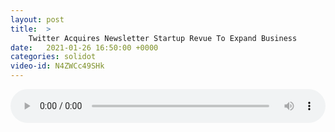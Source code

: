 ```yaml
---
layout: post
title:  >
    Twitter Acquires Newsletter Startup Revue To Expand Business
date:   2021-01-26 16:50:00 +0000
categories: solidot
video-id: N4ZWCc49SHk
---
```


<audio src="/assets/a8a9ae006df959304bf9c67a587d71de.mp3" style="width: 100%;" controls></audio>

